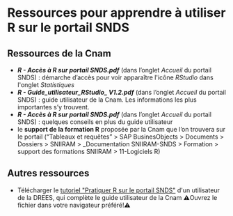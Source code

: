 # Ressources pour apprendre à utiliser R sur le portail SNDS
<!-- SPDX-License-Identifier: MPL-2.0 -->  

## Ressources de la Cnam

- ***R - Accès à R sur portail SNDS.pdf*** (dans l’onglet *Accueil* du portail SNDS) : démarche d’accès pour voir apparaître l'icône *RStudio* dans l'onglet *Statistiques*
- ***R - Guide_utilisateur_RStudio_ V1.2.pdf*** (dans l’onglet *Accueil* du portail SNDS) : guide utilisateur de la Cnam. Les informations les plus importantes s’y trouvent.
- ***R - Accès à R sur portail SNDS.pdf*** (dans l’onglet *Accueil* du portail SNDS) : quelques conseils en plus du guide utilisateur
- le **support de la formation R** proposée par la Cnam que l’on trouvera sur le portail (“Tableaux et requêtes” > SAP BusinesObjects > Documents > Dossiers > SNIIRAM > _Documentation SNIIRAM-SNDS > Formation > support des formations SNIIRAM > 11-Logiciels R)

## Autres ressources

- Télécharger le <a href="/files/DREES/tuto_R_portail_SNDS.nb.html" title="Download" download> tutoriel "Pratiquer R sur le portail SNDS"</a> d'un utilisateur de la DREES, qui complète le guide utilisateur de la Cnam ⚠️Ouvrez le fichier dans votre navigateur préféré!⚠️


